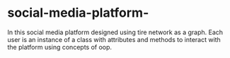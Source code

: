 # social-media-platform-
In this social media platform designed using tire network as a graph. Each user is an instance of a class with attributes and methods to interact with the platform using concepts of oop. 
